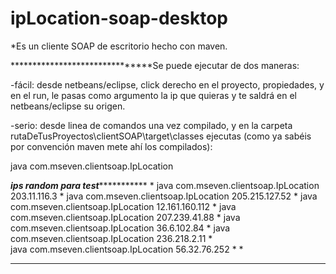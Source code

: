 # ipLocation-soap-desktop
*Es un cliente SOAP de escritorio hecho con maven.

*******************************Se puede ejecutar de dos maneras:

-fácil: desde netbeans/eclipse, click derecho en el proyecto, propiedades, y en el run, le pasas como argumento la ip que quieras y te saldrá en el netbeans/eclipse su origen.


-serio: desde linea de comandos una vez compilado, y en la carpeta rutaDeTusProyectos\clientSOAP\target\classes ejecutas (como ya sabéis por convención maven mete ahí los compilados):

java com.mseven.clientsoap.IpLocation <ipquequieras>

*****************************ips random para test****************************************
											*
java com.mseven.clientsoap.IpLocation 203.11.116.3					*
java com.mseven.clientsoap.IpLocation 205.215.127.52					*
java com.mseven.clientsoap.IpLocation 12.161.160.112					*
java com.mseven.clientsoap.IpLocation 207.239.41.88					*
java com.mseven.clientsoap.IpLocation 36.6.102.84					*
java com.mseven.clientsoap.IpLocation 236.218.2.11					*	
java com.mseven.clientsoap.IpLocation 56.32.76.252					*
											*
*****************************************************************************************
